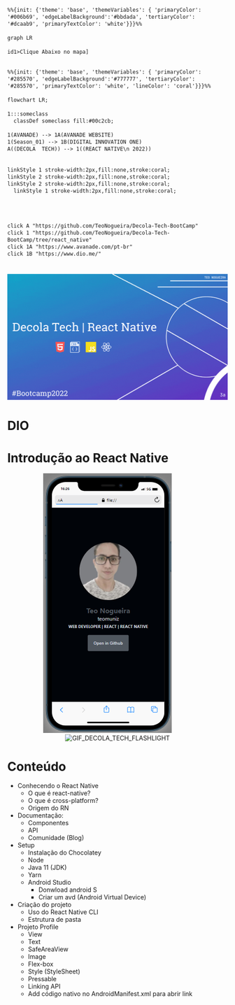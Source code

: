 #
```mermaid
%%{init: {'theme': 'base', 'themeVariables': { 'primaryColor': '#006b69', 'edgeLabelBackground':'#bbdada', 'tertiaryColor': '#dcaab9', 'primaryTextColor': 'white'}}}%%

graph LR

id1>Clique Abaixo no mapa]

```
  ```mermaid

%%{init: {'theme': 'base', 'themeVariables': { 'primaryColor': '#285570', 'edgeLabelBackground':'#777777', 'tertiaryColor': '#285570', 'primaryTextColor': 'white', 'lineColor': 'coral'}}}%%

flowchart LR;

 1:::someclass
    classDef someclass fill:#00c2cb;
    
1(AVANADE) --> 1A(AVANADE WEBSITE) 
1(Season_01) --> 1B(DIGITAL INNOVATION ONE) 
A((DECOLA  TECH)) --> 1((REACT NATIVE\n 2022))


 linkStyle 1 stroke-width:2px,fill:none,stroke:coral;
  linkStyle 2 stroke-width:2px,fill:none,stroke:coral;
  linkStyle 2 stroke-width:2px,fill:none,stroke:coral;
    linkStyle 1 stroke-width:2px,fill:none,stroke:coral;




click A "https://github.com/TeoNogueira/Decola-Tech-BootCamp"
click 1 "https://github.com/TeoNogueira/Decola-Tech-BootCamp/tree/react_native"
click 1A "https://www.avanade.com/pt-br"
click 1B "https://www.dio.me/"

```
#

![mthead](https://github.com/TeoNogueira/Decola-Tech-BootCamp/blob/react_native/gifs/MyDesign.gif)


# DIO 
# Introdução ao React Native


<div align="center" margin-right="150" >
    <img "title="GIF_DECOLA" alt="GIF_DECOLA_TECH_FLASHLIGHT" src="https://github.com/TeoNogueira/Decola-Tech-BootCamp/blob/react_native/gifs/react_native.png">
    &ensp;&ensp;&ensp;&ensp;&ensp;&ensp;
  <img width="300" height="592 "title="GIF_DECOLA" alt="GIF_DECOLA_TECH_FLASHLIGHT" src="https://github.com/TeoNogueira/Decola-Tech-BootCamp/blob/react_native/gifs/FLASHLIGHT.gif">

  </div>

# Conteúdo
- Conhecendo o React Native
  - O que é react-native?
  - O que é cross-platform?
  - Origem do RN
- Documentação:
  - Componentes
  - API
  - Comunidade (Blog)
- Setup
  - Instalação do Chocolatey
  - Node
  - Java 11 (JDK)
  - Yarn
  - Android Studio
    - Donwload android S
    - Criar um avd (Android Virtual Device)
- Criação do projeto
  - Uso do React Native CLI
  - Estrutura de pasta 
- Projeto Profile
  - View
  - Text
  - SafeAreaView
  - Image
  - Flex-box
  - Style (StyleSheet)
  - Pressable
  - Linking API
  - Add código nativo no AndroidManifest.xml para abrir link
